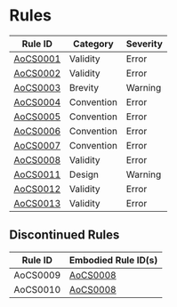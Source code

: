 # Rules
Rule ID                 | Category   | Severity
------------------------|------------|---------
[AoCS0001](AoCS0001.md) | Validity   | Error
[AoCS0002](AoCS0002.md) | Validity   | Error
[AoCS0003](AoCS0003.md) | Brevity    | Warning
[AoCS0004](AoCS0004.md) | Convention | Error
[AoCS0005](AoCS0005.md) | Convention | Error
[AoCS0006](AoCS0006.md) | Convention | Error
[AoCS0007](AoCS0007.md) | Convention | Error
[AoCS0008](AoCS0008.md) | Validity   | Error
[AoCS0011](AoCS0011.md) | Design     | Warning
[AoCS0012](AoCS0012.md) | Validity   | Error
[AoCS0013](AoCS0013.md) | Validity   | Error

## Discontinued Rules
Rule ID  | Embodied Rule ID(s)
---------|------------------------
AoCS0009 | [AoCS0008](AoCS0008.md)
AoCS0010 | [AoCS0008](AoCS0008.md)
